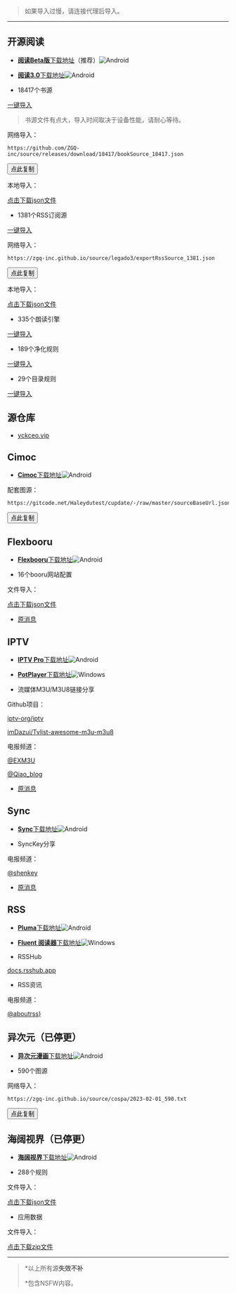 > 如果导入过慢，请连接代理后导入。

***

## 开源阅读

- [**阅读Beta版**下载地址](https://miaogongzi.lanzout.com/b01rgkhhe)（推荐）![Android](https://img.shields.io/badge/--FFFFFF?style=flat-square&logo=Android&logoColor=3DDC84)

- [**阅读3.0**下载地址](https://github.com/gedoor/legado)![Android](https://img.shields.io/badge/--FFFFFF?style=flat-square&logo=Android&logoColor=3DDC84)

- 18417个书源

<a href="yuedu://booksource/importonline?src=https://github.com/ZGQ-inc/source/releases/download/18417/bookSource_18417.json" class="btn-76" onclick="showText();">一键导入<span class="top"></span><span class="right"></span><span class="bottom"></span><span class="left"></span></a>

> 书源文件有点大，导入时间取决于设备性能，请耐心等待。

网络导入：

```
https://github.com/ZGQ-inc/source/releases/download/18417/bookSource_18417.json
```

<button class="button" data-clipboard-text="https://github.com/ZGQ-inc/source/releases/download/18417/bookSource_18417.json" onclick="showToast();">点此复制</button>

本地导入：

[点击下载json文件](https://github.com/ZGQ-inc/source/releases/download/18417/bookSource_18417.json)

- 1381个RSS订阅源

<a href="yuedu://rsssource/importonline?src=https://zgq-inc.github.io/source/legado3/exportRssSource_1381.json" class="btn-76" onclick="showText();">一键导入<span class="top"></span><span class="right"></span><span class="bottom"></span><span class="left"></span></a>

网络导入：

```
https://zgq-inc.github.io/source/legado3/exportRssSource_1381.json
```

<button class="button" data-clipboard-text="https://zgq-inc.github.io/source/legado3/exportRssSource_1381.json" onclick="showToast();">点此复制</button>

本地导入：

[点击下载json文件](https://zgq-inc.github.io/source/legado3/exportRssSource_1381.json)

- 335个朗读引擎

<a href="yuedu://httpTTS/importonline?src=https://zgq-inc.github.io/source/legado3/httpTTS_335.json" class="btn-76" onclick="showText();">一键导入<span class="top"></span><span class="right"></span><span class="bottom"></span><span class="left"></span></a>

- 189个净化规则

<a href="yuedu://replaceRule/importonline?src=https://zgq-inc.github.io/source/legado3/replaceRule_189.json" class="btn-76" onclick="showText();">一键导入<span class="top"></span><span class="right"></span><span class="bottom"></span><span class="left"></span></a>

- 29个目录规则

<a href="yuedu://txtTocRule/importonline?src=https://zgq-inc.github.io/source/legado3/txtTocRule_29.json" class="btn-76" onclick="showText();">一键导入<span class="top"></span><span class="right"></span><span class="bottom"></span><span class="left"></span></a>

## 源仓库

- [yckceo.vip](https://yckceo.vip/)

## Cimoc

- [**Cimoc**下载地址](https://github.com/Haleydu/Cimoc)![Android](https://img.shields.io/badge/--FFFFFF?style=flat-square&logo=Android&logoColor=3DDC84)

配套图源：

```
https://gitcode.net/Haleydutest/cupdate/-/raw/master/sourceBaseUrl.json
```

<button class="button" data-clipboard-text="https://gitcode.net/Haleydutest/cupdate/-/raw/master/sourceBaseUrl.json" onclick="showToast();">点此复制</button>

## Flexbooru

- [**Flexbooru**下载地址](https://t.me/ZGQincLiqun/2386)![Android](https://img.shields.io/badge/--FFFFFF?style=flat-square&logo=Android&logoColor=3DDC84)

- 16个booru网站配置

文件导入：

[点击下载json文件](https://github.com/ZGQ-inc/source/releases/download/16/boorus_16.json)

- [原消息](https://t.me/ZGQincLiqun/1431)

## IPTV

- [**IPTV Pro**下载地址](https://play.google.com/store/apps/details?id=ru.iptvremote.android.iptv.pro)![Android](https://img.shields.io/badge/--FFFFFF?style=flat-square&logo=Android&logoColor=3DDC84)

- [**PotPlayer**下载地址](https://potplayer.daum.net/)![Windows](https://img.shields.io/badge/--FFFFFF?style=flat-square&logo=Windows&logoColor=0078D6)

- 流媒体M3U/M3U8链接分享

Github项目：

[iptv-org/iptv](https://github.com/iptv-org/iptv)

[imDazui/Tvlist-awesome-m3u-m3u8](https://github.com/imDazui/Tvlist-awesome-m3u-m3u8)

电报频道：

[@EXM3U](https://t.me/EXM3U)

[@Qiao_blog](https://t.me/Qiao_blog/456)

- [原消息](https://t.me/ZGQincLiqun/1240)

## Sync

- [**Sync**下载地址](https://play.google.com/store/apps/details?id=com.resilio.sync)![Android](https://img.shields.io/badge/--FFFFFF?style=flat-square&logo=Android&logoColor=3DDC84)

- SyncKey分享

电报频道：

[@shenkey](https://t.me/shenkey)

- [原消息](https://t.me/ZGQincLiqun/1239)

## RSS

- [**Pluma**下载地址](http://a.ruansky.com/up/261336/)![Android](https://img.shields.io/badge/--FFFFFF?style=flat-square&logo=Android&logoColor=3DDC84)

- [**Fluent 阅读器**下载地址](https://www.microsoft.com/store/productId/9P71FC94LRH8)![Windows](https://img.shields.io/badge/--FFFFFF?style=flat-square&logo=Windows&logoColor=0078D6)

- RSSHub

[docs.rsshub.app](https://docs.rsshub.app/)

- RSS资讯

电报频道：

[@aboutrss)](https://t.me/aboutrss)

## 异次元（已停更）

- [**异次元漫画**下载地址](https://www.ghxi.com/ycymh.html)![Android](https://img.shields.io/badge/--FFFFFF?style=flat-square&logo=Android&logoColor=3DDC84)

- 590个图源

网络导入：

```
https://zgq-inc.github.io/source/cospa/2023-02-01_590.txt
```

<button class="button" data-clipboard-text="https://zgq-inc.github.io/source/cospa/2023-02-01_590.txt" onclick="showToast();">点此复制</button>

## 海阔视界（已停更）

- [**海阔视界**下载地址](https://www.ghxi.com/andhksj.html)![Android](https://img.shields.io/badge/--FFFFFF?style=flat-square&logo=Android&logoColor=3DDC84)

- 288个规则

文件导入：

[点击下载json文件](https://github.com/ZGQ-inc/source/releases/download/288/share-home-rules_288.json)

- 应用数据

文件导入：

[点击下载zip文件](https://github.com/ZGQ-inc/source/releases/download/288/hiker_data.zip)

***

> *以上所有源**失效不补**
> 
> *包含NSFW内容。

<!--
![Android](https://img.shields.io/badge/-Android-3DDC84?style=flat-square&logo=Android&logoColor=FFFFFF)![Windows](https://img.shields.io/badge/-Windows-0078D6?style=flat-square&logo=Windows&logoColor=FFFFFF)![iOS](https://img.shields.io/badge/-iOS/iPadOS-000000?style=flat-square&logo=Apple&logoColor=FFFFFF)![MacOS](https://img.shields.io/badge/-MacOS-999999?style=flat-square&logo=MacOS&logoColor=FFFFFF)![Linux](https://img.shields.io/badge/-Linux-FCC624?style=flat-square&logo=Linux&logoColor=222222)

![Android](https://img.shields.io/badge/--FFFFFF?style=flat-square&logo=Android&logoColor=3DDC84)![Windows](https://img.shields.io/badge/--FFFFFF?style=flat-square&logo=Windows&logoColor=0078D6)![MacOS](https://img.shields.io/badge/--FFFFFF?style=flat-square&logo=MacOS&logoColor=999999)![Linux](https://img.shields.io/badge/--FFFFFF?style=flat-square&logo=Linux&logoColor=000000)
-->